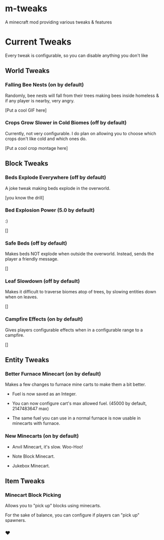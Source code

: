 # m-tweaks
A minecraft mod providing various tweaks &amp; features

# Current Tweaks

Every tweak is configurable, so you can disable anything you don't like

## World Tweaks

### Falling Bee Nests (on by default)

Randomly, bee nests will fall from their trees making bees inside homeless & if any player is nearby, very angry.

[Put a cool GIF here]

### Crops Grow Slower in Cold Biomes (off by default)

Currently, not very configurable. I do plan on allowing you to choose which crops don't like cold and which ones do. 

[Put a cool crop montage here]

## Block Tweaks

### Beds Explode Everywhere (off by default)

A joke tweak making beds explode in the overworld.

[you know the drill]

### Bed Explosion Power (5.0 by default)

:)

[]

### Safe Beds (off by default)

Makes beds NOT explode when outside the overworld. Instead, sends the player a friendly message.

[]

### Leaf Slowdown (off by default)

Makes it difficult to traverse biomes atop of trees, by slowing entities down when on leaves.

[]

### Campfire Effects (on by default)

Gives players configurable effects when in a configurable range to a campfire.

[]

## Entity Tweaks

### Better Furnace Minecart (on by default)

Makes a few changes to furnace mine carts to make them a bit better.

- Fuel is now saved as an Integer.

- You can now configure cart's max allowed fuel. (45000 by default, 2147483647 max)

- The same fuel you can use in a normal furnace is now usable in minecarts with furnace.

### New Minecarts (on by default)

- Anvil Minecart, it's slow. Woo-Hoo!

- Note Block Minecart.

- Jukebox Minecart.

## Item Tweaks

### Minecart Block Picking

Allows you to "pick up" blocks using minecarts.

For the sake of balance, you can configure if players can "pick up" spawners.


### :heart:
